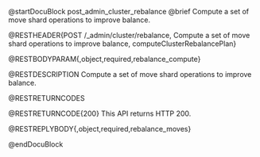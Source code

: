 
@startDocuBlock post_admin_cluster_rebalance
@brief Compute a set of move shard operations to improve balance.

@RESTHEADER{POST /_admin/cluster/rebalance, Compute a set of move shard operations to improve balance, computeClusterRebalancePlan}

@RESTBODYPARAM{,object,required,rebalance_compute}

@RESTDESCRIPTION
Compute a set of move shard operations to improve balance.

@RESTRETURNCODES

@RESTRETURNCODE{200}
This API returns HTTP 200.

@RESTREPLYBODY{,object,required,rebalance_moves}

@endDocuBlock
